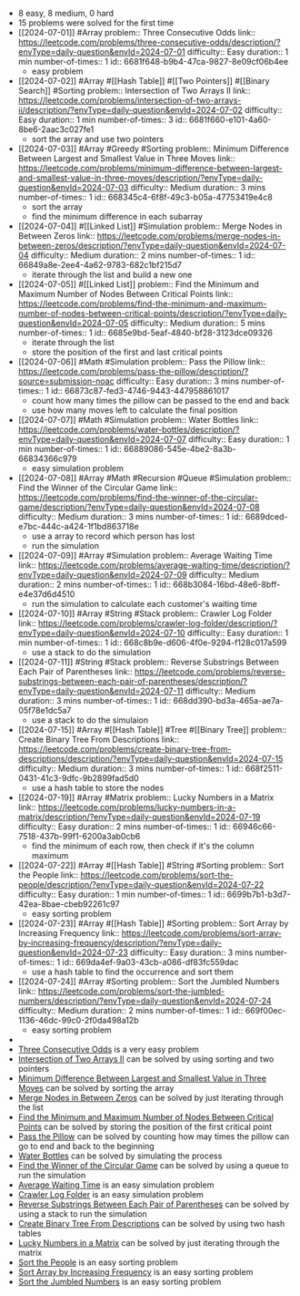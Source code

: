 - 8 easy, 8 medium, 0 hard
- 15 problems were solved for the first time
- [[2024-07-01]] #Array 
  problem:: Three Consecutive Odds
  link:: https://leetcode.com/problems/three-consecutive-odds/description/?envType=daily-question&envId=2024-07-01
  difficulty:: Easy
  duration:: 1 min
  number-of-times:: 1
  id:: 6681f648-b9b4-47ca-9827-8e09cf06b4ee
	- easy problem
- [[2024-07-02]] #Array #[[Hash Table]] #[[Two Pointers]] #[[Binary Search]] #Sorting 
  problem:: Intersection of Two Arrays II
  link:: https://leetcode.com/problems/intersection-of-two-arrays-ii/description/?envType=daily-question&envId=2024-07-02
  difficulty:: Easy
  duration:: 1 min
  number-of-times:: 3
  id:: 6681f660-e101-4a60-8be6-2aac3c027fe1
	- sort the array and use two pointers
- [[2024-07-03]] #Array #Greedy #Sorting 
  problem:: Minimum Difference Between Largest and Smallest Value in Three Moves
  link:: https://leetcode.com/problems/minimum-difference-between-largest-and-smallest-value-in-three-moves/description/?envType=daily-question&envId=2024-07-03
  difficulty:: Medium
  duration:: 3 mins
  number-of-times:: 1
  id:: 668345c4-6f8f-49c3-b05a-47753419e4c8
	- sort the array
	- find the minimum difference in each subarray
- [[2024-07-04]] #[[Linked List]] #Simulation 
  problem:: Merge Nodes in Between Zeros
  link:: https://leetcode.com/problems/merge-nodes-in-between-zeros/description/?envType=daily-question&envId=2024-07-04
  difficulty:: Medium
  duration:: 2 mins
  number-of-times:: 1
  id:: 66849a8e-2ee4-4a62-9783-682c1bf215d7
	- iterate through the list and build a new one
- [[2024-07-05]] #[[Linked List]] 
  problem:: Find the Minimum and Maximum Number of Nodes Between Critical Points
  link:: https://leetcode.com/problems/find-the-minimum-and-maximum-number-of-nodes-between-critical-points/description/?envType=daily-question&envId=2024-07-05
  difficulty:: Medium
  duration:: 5 mins
  number-of-times:: 1
  id:: 6685e9bd-5eaf-4840-bf28-3123dce09326
	- iterate through the list
	- store the position of the first and last critical points
- [[2024-07-06]] #Math #Simulation 
  problem:: Pass the Pillow
  link:: https://leetcode.com/problems/pass-the-pillow/description/?source=submission-noac
  difficulty:: Easy
  duration:: 3 mins
  number-of-times:: 1
  id:: 66873c87-fed3-4746-9443-447958861017
	- count how many times the pillow can be passed to the end and back
	- use how many moves left to calculate the final position
- [[2024-07-07]] #Math #Simulation 
  problem:: Water Bottles
  link:: https://leetcode.com/problems/water-bottles/description/?envType=daily-question&envId=2024-07-07
  difficulty:: Easy
  duration:: 1 min
  number-of-times:: 1
  id:: 66889086-545e-4be2-8a3b-66834366c979
	- easy simulation problem
- [[2024-07-08]] #Array #Math #Recursion #Queue #Simulation 
  problem:: Find the Winner of the Circular Game
  link:: https://leetcode.com/problems/find-the-winner-of-the-circular-game/description/?envType=daily-question&envId=2024-07-08
  difficulty:: Medium
  duration:: 3 mins
  number-of-times:: 1
  id:: 6689dced-e7bc-444c-a424-1f1bd863718e
	- use a array to record which person has lost
	- run the simulation
- [[2024-07-09]] #Array #Simulation 
  problem:: Average Waiting Time
  link:: https://leetcode.com/problems/average-waiting-time/description/?envType=daily-question&envId=2024-07-09
  difficulty:: Medium
  duration:: 2 mins
  number-of-times:: 1
  id:: 668b3084-16bd-48e6-8bff-e4e37d6d4510
	- run the simulation to calculate each customer's waiting time
- [[2024-07-10]] #Array #String #Stack 
  problem:: Crawler Log Folder
  link:: https://leetcode.com/problems/crawler-log-folder/description/?envType=daily-question&envId=2024-07-10
  difficulty:: Easy
  duration:: 1 min
  number-of-times:: 1
  id:: 668c8b9e-d606-4f0e-9294-f128c017a599
	- use a stack to do the simulation
- [[2024-07-11]] #String #Stack 
  problem:: Reverse Substrings Between Each Pair of Parentheses
  link:: https://leetcode.com/problems/reverse-substrings-between-each-pair-of-parentheses/description/?envType=daily-question&envId=2024-07-11
  difficulty:: Medium
  duration:: 3 mins
  number-of-times:: 1
  id:: 668dd390-bd3a-465a-ae7a-05f78e1dc5a7
	- use a stack to do the simulaion
- [[2024-07-15]] #Array #[[Hash Table]] #Tree #[[Binary Tree]] 
  problem:: Create Binary Tree From Descriptions
  link:: https://leetcode.com/problems/create-binary-tree-from-descriptions/description/?envType=daily-question&envId=2024-07-15
  difficulty:: Medium
  duration:: 3 mins
  number-of-times:: 1
  id:: 668f2511-0431-41c3-9dfc-9b2899fad5d0
	- use a hash table to store the nodes
- [[2024-07-19]] #Array #Matrix 
  problem:: Lucky Numbers in a Matrix
  link:: https://leetcode.com/problems/lucky-numbers-in-a-matrix/description/?envType=daily-question&envId=2024-07-19
  difficulty:: Easy
  duration:: 2 mins
  number-of-times:: 1
  id:: 66946c66-7518-437b-99f1-6200a3ab0cb6
	- find the minimum of each row, then check if it's the column maximum
- [[2024-07-22]] #Array #[[Hash Table]] #String #Sorting 
  problem:: Sort the People
  link:: https://leetcode.com/problems/sort-the-people/description/?envType=daily-question&envId=2024-07-22
  difficulty:: Easy
  duration:: 1 min
  number-of-times:: 1
  id:: 6699b7b1-b3d7-42ea-8bae-cbeb92261c97
	- easy sorting problem
- [[2024-07-23]] #Array #[[Hash Table]] #Sorting 
  problem:: Sort Array by Increasing Frequency
  link:: https://leetcode.com/problems/sort-array-by-increasing-frequency/description/?envType=daily-question&envId=2024-07-23
  difficulty:: Easy
  duration:: 3 mins
  number-of-times:: 1
  id:: 669da4ef-9a03-43cb-a086-df83fc559dac
	- use a hash table to find the occurrence and sort them
- [[2024-07-24]] #Array #Sorting 
  problem:: Sort the Jumbled Numbers
  link:: https://leetcode.com/problems/sort-the-jumbled-numbers/description/?envType=daily-question&envId=2024-07-24
  difficulty:: Medium
  duration:: 2 mins
  number-of-times:: 1
  id:: 669f00ec-1136-46dc-99c0-2f0da498a12b
	- easy sorting problem
-
- [Three Consecutive Odds](((6681f648-b9b4-47ca-9827-8e09cf06b4ee))) is a very easy problem
- [Intersection of Two Arrays II](((6681f660-e101-4a60-8be6-2aac3c027fe1))) can be solved by using sorting and two pointers
- [Minimum Difference Between Largest and Smallest Value in Three Moves](((668345c4-6f8f-49c3-b05a-47753419e4c8))) can be solved by sorting the array
- [Merge Nodes in Between Zeros](((66849a8e-2ee4-4a62-9783-682c1bf215d7))) can be solved by just iterating through the list
- [Find the Minimum and Maximum Number of Nodes Between Critical Points](((6685e9bd-5eaf-4840-bf28-3123dce09326))) can be solved by storing the position of the first critical point
- [Pass the Pillow](((66873c87-fed3-4746-9443-447958861017))) can be solved by counting how may times the pillow can go to end and back to the beginning
- [Water Bottles](((66889086-545e-4be2-8a3b-66834366c979))) can be solved by simulating the process
- [Find the Winner of the Circular Game](((6689dced-e7bc-444c-a424-1f1bd863718e))) can be solved by using a queue to run the simulation
- [Average Waiting Time](((668b3084-16bd-48e6-8bff-e4e37d6d4510))) is an easy simulation problem
- [Crawler Log Folder](((668c8b9e-d606-4f0e-9294-f128c017a599))) is an easy simulation problem
- [Reverse Substrings Between Each Pair of Parentheses](((668dd390-bd3a-465a-ae7a-05f78e1dc5a7))) can be solved by using a stack to run the simulation
- [Create Binary Tree From Descriptions](((668f2511-0431-41c3-9dfc-9b2899fad5d0))) can be solved by using two hash tables
- [Lucky Numbers in a Matrix](((66946c66-7518-437b-99f1-6200a3ab0cb6))) can be solved by just iterating through the matrix
- [Sort the People](((6699b7b1-b3d7-42ea-8bae-cbeb92261c97))) is an easy sorting problem
- [Sort Array by Increasing Frequency](((669da4ef-9a03-43cb-a086-df83fc559dac))) is an easy sorting problem
- [Sort the Jumbled Numbers](((669f00ec-1136-46dc-99c0-2f0da498a12b))) is an easy sorting problem